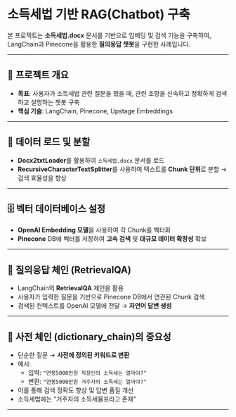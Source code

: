 # 소득세법 기반 RAG(Chatbot) 구축

본 프로젝트는 **소득세법.docx** 문서를 기반으로 임베딩 및 검색 기능을 구축하여, LangChain과 Pinecone을 활용한 **질의응답 챗봇**을 구현한 사례입니다.

---

## 📌 프로젝트 개요
- **목표**: 사용자가 소득세법 관련 질문을 했을 때, 관련 조항을 신속하고 정확하게 검색하고 설명하는 챗봇 구축  
- **핵심 기술**: LangChain, Pinecone, Upstage Embeddings  

---

## 📂 데이터 로드 및 분할
- **Docx2txtLoader**를 활용하여 `소득세법.docx` 문서를 로드  
- **RecursiveCharacterTextSplitter**를 사용하여 텍스트를 **Chunk 단위**로 분할 → 검색 효율성을 향상  

---

## 🗄️ 벡터 데이터베이스 설정
- **OpenAI Embedding 모델**을 사용하여 각 Chunk를 벡터화  
- **Pinecone** DB에 벡터를 저장하여 **고속 검색** 및 **대규모 데이터 확장성** 확보  

---

## 🤖 질의응답 체인 (RetrievalQA)
- LangChain의 **RetrievalQA** 체인을 활용  
- 사용자가 입력한 질문을 기반으로 Pinecone DB에서 연관된 Chunk 검색  
- 검색된 컨텍스트를 OpenAI 모델에 전달 → **자연어 답변 생성**  

---

## 📘 사전 체인 (dictionary_chain)의 중요성
- 단순한 질문 → **사전에 정의된 키워드로 변환**  
- 예시:  
  - 입력: `"연봉5000만원 직장인의 소득세는 얼마야?"`  
  - 변환: `"연봉5000만원 거주자의 소득세는 얼마야?"`  
- 이를 통해 검색 정확도 향상 및 답변 품질 개선
- 소득세법에는 "거주자의 소득세율표라고 존재" 

---
